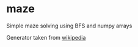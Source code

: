 # maze
Simple maze solving using BFS and numpy arrays

Generator taken from [wikipedia](https://en.wikipedia.org/wiki/Maze_generation_algorithm)